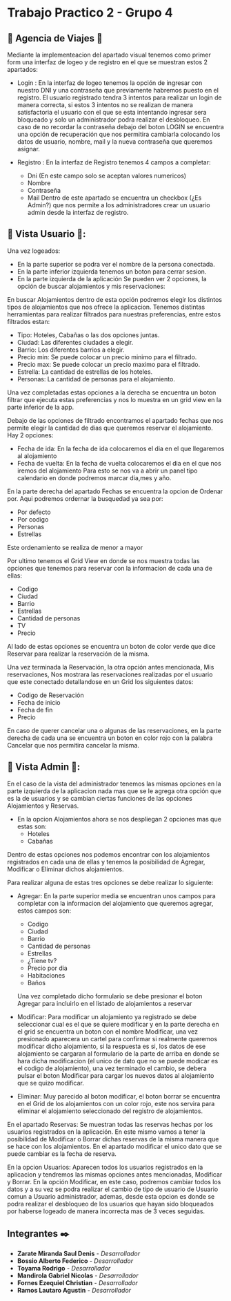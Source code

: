 # Trabajo Practico 2 - Grupo 4

## 🏨 Agencia de Viajes 🏨

Mediante la implementeacion del apartado visual tenemos como primer form una interfaz de logeo y de registro en el que se muestran estos 2 apartados:

* Login :
En la interfaz de logeo tenemos la opción de ingresar con nuestro DNI y una contraseña que previamente habremos puesto en el registro. El usuario registrado tendra 3 intentos para realizar un login de manera correcta, si estos 3 intentos no se realizan de manera satisfactoria el usuario con el que se esta intentando ingresar sera bloqueado y solo un administrador podra realizar el desbloqueo. 
En caso de no recordar la contraseña debajo del boton LOGIN se encuentra una opción de recuperación que nos permitira cambiarla colocando los datos de usuario, nombre, mail y la nueva contraseña que queremos asignar.

* Registro :
En la interfaz de Registro tenemos 4 campos a completar:
  * Dni (En este campo solo se aceptan valores numericos)
  * Nombre
  * Contraseña
  * Mail
Dentro de este apartado se encuentra un checkbox (¿Es Admin?) que nos permite a los administradores crear un usuario admin desde la interfaz de registro.

## 👤 Vista Usuario 👤:
Una vez logeados: 
- En la parte superior se podra ver el nombre de la persona conectada.
- En la parte inferior izquierda tenemos un boton para cerrar sesion. 
- En la parte izquierda de la aplicación Se pueden ver 2 opciones, la opción de buscar alojamientos y mis reservaciones:

En buscar Alojamientos dentro de esta opción podremos elegir los distintos tipos de alojamientos que nos ofrece la aplicacion. Tenemos distintas herramientas para realizar filtrados para nuestras preferencias, entre estos filtrados estan: 
  
  * Tipo: Hoteles, Cabañas o las dos opciones juntas.
  * Ciudad: Las diferentes ciudades a elegir.
  * Barrio: Los diferentes barrios a elegir.
  * Precio min: Se puede colocar un precio minimo para el filtrado.
  * Precio max: Se puede colocar un precio maximo para el filtrado.
  * Estrella: La cantidad de estrellas de los hoteles.
  * Personas: La cantidad de personas para el alojamiento.

  Una vez completadas estas opciones a la derecha se encuentra un boton filtrar que ejecuta estas preferencias y nos lo muestra en un grid view en la parte inferior de la app.

  Debajo de las opciones de filtrado encontramos el apartado fechas que nos permite elegir la cantidad de dias que queremos reservar el alojamiento. Hay 2 opciones:
  
  * Fecha de ida: En la fecha de ida colocaremos el dia en el que llegaremos al alojamiento 
  * Fecha de vuelta: En la fecha de vuelta colocaremos el dia en el que nos iremos del alojamiento
  Para esto se nos va a abrir un panel tipo calendario en donde podremos marcar dia,mes y año.

  En la parte derecha del apartado Fechas se encuentra la opcion de Ordenar por. Aqui podremos ordernar la busquedad ya sea por: 
   * Por defecto
   * Por codigo
   * Personas
   * Estrellas
  
  Este ordenamiento se realiza de menor a mayor

  Por ultimo tenemos el Grid View en donde se nos muestra todas las opciones que tenemos para reservar con la informacion de cada una de ellas:
   * Codigo
   * Ciudad
   * Barrio 
   * Estrellas
   * Cantidad de personas
   * TV
   * Precio 

   Al lado de estas opciones se encuentra un boton de color verde que dice Reservar para realizar la reservación de la misma. 

  Una vez terminada la Reservación, la otra opción antes mencionada, Mis reservaciones, Nos mostrara las reservaciones realizadas por el usuario que este conectado detallandose en un Grid los siguientes datos: 
  * Codigo de Reservación
  * Fecha de inicio
  * Fecha de fin
  * Precio

  En caso de querer cancelar una o algunas de las reservaciones, en la parte derecha de cada una se encuentra un boton en color rojo con la palabra Cancelar que nos permitira cancelar la misma.
 
 ## 👑 Vista Admin 👑:
En el caso de la vista del administrador tenemos las mismas opciones en la parte izquierda de la aplicacion nada mas que se le agrega otra opción que es la de usuarios y se cambian ciertas funciones de las opciones Alojamientos y Reservas.

- En la opcion Alojamientos ahora se nos despliegan 2 opciones mas que estas son:
  * Hoteles
  * Cabañas

Dentro de estas opciones nos podemos encontrar con los alojamientos registrados en cada una de ellas y tenemos la posibilidad de Agregar, Modificar o Eliminar dichos alojamientos.

Para realizar alguna de estas tres opciones se debe realizar lo siguiente:

 * Agregar: 
   En la parte superior media se encuentran unos campos para completar con la informacion del alojamiento que queremos agregar, estos campos son:
   * Codigo
   * Ciudad
   * Barrio
   * Cantidad de personas
   * Estrellas
   * ¿Tiene tv?
   * Precio por dia
   * Habitaciones
   * Baños

   Una vez completado dicho formulario se debe presionar el boton Agregar para incluirlo en el listado de alojamientos a reservar

 * Modificar:
   Para modificar un alojamiento ya registrado se debe seleccionar cual es el que se quiere modificar y en la parte derecha en el grid se encuentra un boton con el nombre Modificar, una vez presionado aparecera un cartel para confirmar si realmente queremos modificar dicho alojamiento, si la respuesta es si, los datos de ese alojamiento se cargaran al formulario de la parte de arriba en donde se hara dicha modificacion (el unico de dato que no se puede modicar es el codigo de alojamiento), una vez terminado el cambio, se debera pulsar el boton Modificar para cargar los nuevos datos al alojamiento que se quizo modificar.

 * Eliminar:
   Muy parecido al boton modificar, el boton borrar se encuentra en el Grid de los alojamientos con un color rojo, este nos servira para eliminar el alojamiento seleccionado del registro de alojamientos.

 En el apartado Reservas:
 Se muestran todas las reservas hechas por los usuarios registrados en la aplicación. En este mismo vamos a tener la posibilidad de Modificar o Borrar dichas reservas de la misma manera que se hace con los alojamientos. En el apartado modificar el unico dato que se puede cambiar es la fecha de reserva.

 En la opcion Usuarios:
 Aparecen todos los usuarios registrados en la aplicacion y tendremos las mismas opciones antes mencionadas, Modificar y Borrar.
  En la opción Modificar, en este caso, podremos cambiar todos los datos y a su vez se podra realizar el cambio de tipo de usuario de Usuario comun a Usuario administrador, ademas, desde esta opcion es donde se podra realizar el desbloqueo de los usuarios que hayan sido bloqueados por haberse logeado de manera incorrecta mas de 3 veces seguidas. 


## Integrantes ✒️

* **Zarate Miranda Saul Denis** - *Desarrollador*
* **Bossio Alberto Federico** - *Desarrollador*
* **Toyama Rodrigo** - *Desarrollador*
* **Mandirola Gabriel Nicolas** - *Desarrollador*
* **Fornes Ezequiel Christian** - *Desarrollador*
* **Ramos Lautaro Agustin** - *Desarrollador*
